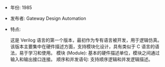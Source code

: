 - 年份: 1985
- 发布者: Gateway Design Automation
- 特点:
    
    这是 Verilog 语言的第一个版本，最初作为专有语言被开发，用于逻辑仿真。
    该版本主要集中在硬件描述方面，支持模块化设计，具有类似于 C 语言的语法，易于学习和使用。
    模块 (Module): 基本的硬件描述单位，模块之间通过输入和输出接口连接。
    顺序和并发语句: 支持顺序逻辑和并发逻辑描述。
